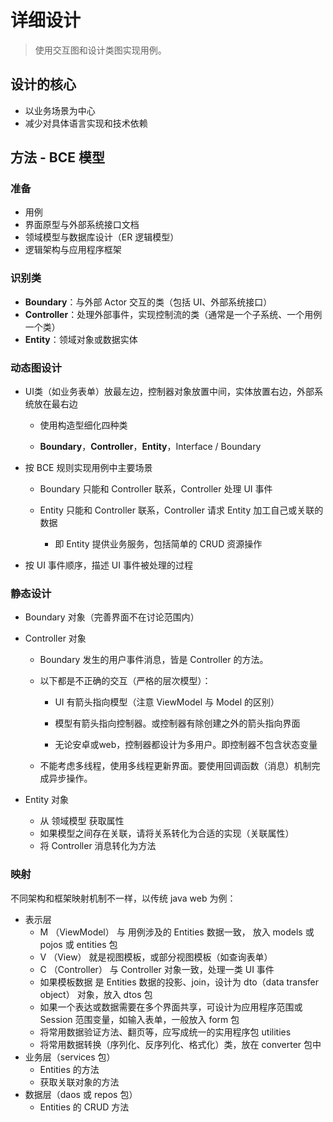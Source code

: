  # 详细设计

> 使用交互图和设计类图实现用例。



## 设计的核心

- 以业务场景为中心
- 减少对具体语言实现和技术依赖



## 方法 - BCE 模型

### 准备

- 用例
- 界面原型与外部系统接口文档
- 领域模型与数据库设计（ER 逻辑模型）
- 逻辑架构与应用程序框架



### 识别类

- **Boundary**：与外部 Actor 交互的类（包括 UI、外部系统接口）
- **Controller**：处理外部事件，实现控制流的类（通常是一个子系统、一个用例一个类）
- **Entity**：领域对象或数据实体



### 动态图设计

- UI类（如业务表单）放最左边，控制器对象放置中间，实体放置右边，外部系统放在最右边

  - 使用构造型细化四种类

  - **Boundary**，**Controller**，**Entity**，Interface / Boundary

- 按 BCE 规则实现用例中主要场景
  - Boundary 只能和 Controller 联系，Controller 处理 UI 事件

  - Entity 只能和 Controller 联系，Controller 请求 Entity 加工自己或关联的数据

    - 即 Entity 提供业务服务，包括简单的 CRUD 资源操作

- 按 UI 事件顺序，描述 UI 事件被处理的过程



### 静态设计

- Boundary 对象（完善界面不在讨论范围内）
- Controller 对象

  - Boundary 发生的用户事件消息，皆是 Controller 的方法。

  - 以下都是不正确的交互（严格的层次模型）：

    - UI 有箭头指向模型（注意 ViewModel 与 Model 的区别）

    - 模型有箭头指向控制器。或控制器有除创建之外的箭头指向界面

    - 无论安卓或web，控制器都设计为多用户。即控制器不包含状态变量
  - 不能考虑多线程，使用多线程更新界面。要使用回调函数（消息）机制完成异步操作。
- Entity 对象
  - 从 领域模型 获取属性
  - 如果模型之间存在关联，请将关系转化为合适的实现（关联属性）
  - 将 Controller 消息转化为方法

### 映射

不同架构和框架映射机制不一样，以传统 java web 为例：

- 表示层
  - M （ViewModel） 与 用例涉及的 Entities 数据一致， 放入 models 或 pojos 或 entities 包
  - V （View） 就是视图模板，或部分视图模板（如查询表单）
  - C （Controller） 与 Controller 对象一致，处理一类 UI 事件
  - 如果模板数据 是 Entities 数据的投影、join，设计为 dto（data transfer object） 对象，放入 dtos 包
  - 如果一个表达或数据需要在多个界面共享，可设计为应用程序范围或 Session 范围变量，如输入表单，一般放入 form 包
  - 将常用数据验证方法、翻页等，应写成统一的实用程序包 utilities
  - 将常用数据转换（序列化、反序列化、格式化）类，放在 converter 包中
- 业务层（services 包）
  - Entities 的方法
  - 获取关联对象的方法
- 数据层（daos 或 repos 包）
  - Entities 的 CRUD 方法

